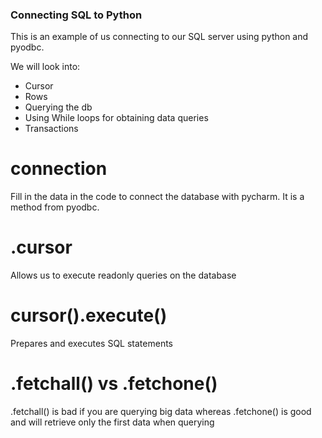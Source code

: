 ### Connecting SQL to Python 

This is an example of us connecting to our SQL server using python and pyodbc.

We will look into:
- Cursor
- Rows
- Querying the db
- Using While loops for obtaining data queries 
- Transactions 

# connection
Fill in the data in the code to connect the database with pycharm. It is a method from pyodbc.

# .cursor 
Allows us to execute readonly queries on the database

# cursor().execute()
Prepares and executes SQL statements 

# .fetchall() vs .fetchone()
.fetchall() is bad if you are querying big data whereas .fetchone() is good and will retrieve only the first data when querying
